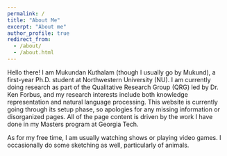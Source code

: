 ```yaml
---
permalink: /
title: "About Me"
excerpt: "About me"
author_profile: true
redirect_from: 
  - /about/
  - /about.html
---
```


Hello there! I am Mukundan Kuthalam (though I usually go by Mukund), a first-year Ph.D. student at Northwestern University (NU). I am currently doing research as part of the Qualitative Research Group (QRG) led by Dr. Ken Forbus, and my research interests include both knowledge representation and natural language processing. This website is currently going through its setup phase, so apologies for any missing information or disorganized pages. All of the page content is driven by the work I have done in my Masters program at Georgia Tech.

As for my free time, I am usually watching shows or playing video games. I occasionally do some sketching as well, particularly of animals.